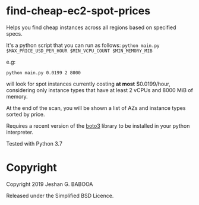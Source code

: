 # find-cheap-ec2-spot-prices
Helps you find cheap instances across all regions based on specified specs.

It's a python script that you can run as follows:
`python main.py $MAX_PRICE_USD_PER_HOUR $MIN_VCPU_COUNT $MIN_MEMORY_MIB`

e.g:

`python main.py 0.0199 2 8000`

will look for spot instances currently costing **at most** $0.0199/hour, considering only instance types that have at least 2 vCPUs and 8000 MiB of memory.

At the end of the scan, you will be shown a list of AZs and instance types sorted by price.

Requires a recent version of the [boto3](https://github.com/boto/boto3) library to be installed in your python interpreter.

Tested with Python 3.7


# Copyright
Copyright 2019 Jeshan G. BABOOA

Released under the Simplified BSD Licence. 
